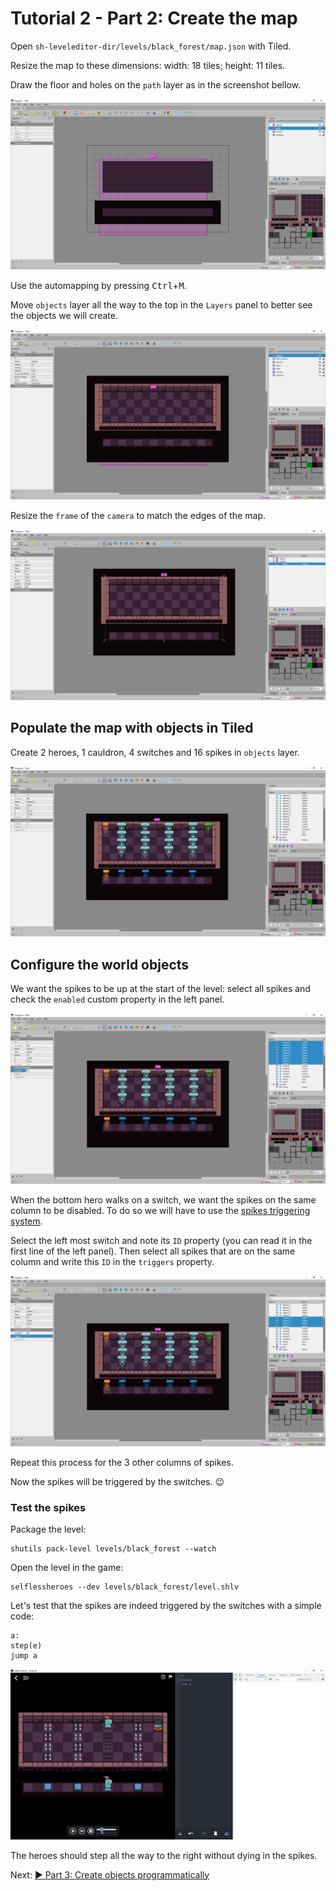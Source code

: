 # Tutorial 2 - Part 2: Create the map

Open `sh-leveleditor-dir/levels/black_forest/map.json` with Tiled.

Resize the map to these dimensions: width: 18 tiles; height: 11 tiles.

Draw the floor and holes on the `path` layer as in the screenshot bellow.

![map path layer drawing](images/tutorial2_2.png)

Use the automapping by pressing <kbd>Ctrl</kbd>+<kbd>M</kbd>.

Move `objects` layer all the way to the top in the `Layers` panel to better see
the objects we will create.

![map after automapping](images/tutorial2_3.png)

Resize the `frame` of the `camera` to match the edges of the map.

![camera frame resized](images/tutorial2_4.png)

## Populate the map with objects in Tiled

Create 2 heroes, 1 cauldron, 4 switches and 16 spikes in `objects` layer.

![static objects created](images/tutorial2_5.png)

## Configure the world objects

We want the spikes to be up at the start of the level: select all spikes and
check the `enabled` custom property in the left panel.

![static objects created](images/tutorial2_6.png)

When the bottom hero walks on a switch, we want the spikes on the same column to
be disabled. To do so we will have to use the
[spikes triggering system](ObjectConfig.md#spikesconfig).

Select the left most switch and note its `ID` property (you can read it in the
	first line of the left panel). Then select all spikes that are on the same
	column and write this `ID` in the `triggers` property.

![set triggers for spikes](images/tutorial2_7.png)

Repeat this process for the 3 other columns of spikes.

Now the spikes will be triggered by the switches. :wink:

### Test the spikes

Package the level:

```shell
shutils pack-level levels/black_forest --watch
```

Open the level in the game:

```shell
selflessheroes --dev levels/black_forest/level.shlv
```

Let's test that the spikes are indeed triggered by the switches with a simple
code:

    a:
    step(e)
    jump a

![test triggers for spikes](images/tutorial2_8.png)

The heroes should step all the way to the right without dying in the spikes.

Next: [:arrow_forward: Part 3: Create objects programmatically](tutorial2_3.md)
